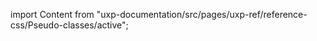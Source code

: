 
import Content from "uxp-documentation/src/pages/uxp-ref/reference-css/Pseudo-classes/active";

<Content query="product=photoshop"/>
